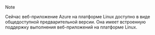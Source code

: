 > [!NOTE]
> Сейчас веб-приложение Azure на платформе Linux доступно в виде общедоступной предварительной версии. Она имеет встроенную поддержку выполнения веб-приложений на платформе Linux.
>


